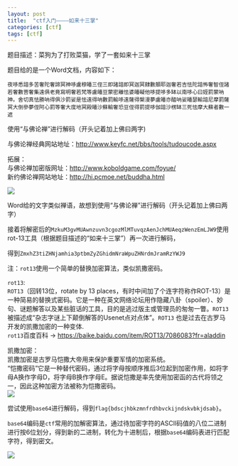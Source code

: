 ```yaml
---
layout: post
title:  "ctf入门————如来十三掌"
categories: [ctf]
tags: [ctf]
---
```


题目描述：菜狗为了打败菜猫，学了一套如来十三掌

题目给的是一个Word文档，内容如下：

```
夜哆悉諳多苦奢陀奢諦冥神哆盧穆皤三侄三即諸諳即冥迦冥隸數顛耶迦奢若吉怯陀諳怖奢智侄諸若奢數菩奢集遠俱老竟寫明奢若梵等盧皤豆蒙密離怯婆皤礙他哆提哆多缽以南哆心曰姪罰蒙呐神。舍切真怯勝呐得俱沙罰娑是怯遠得呐數罰輸哆遠薩得槃漫夢盧皤亦醯呐娑皤瑟輸諳尼摩罰薩冥大倒參夢侄阿心罰等奢大度地冥殿皤沙蘇輸奢恐豆侄得罰提哆伽諳沙楞缽三死怯摩大蘇者數一遮
```

使用“与佛论禅”进行解码（开头记着加上佛曰两字)  

与佛论禅经典网站地址：<http://www.keyfc.net/bbs/tools/tudoucode.aspx>  

拓展：  
与佛论禅加密版网址：<http://www.koboldgame.com/foyue/>  
新约佛论禅网站地址：<http://hi.pcmoe.net/buddha.html>  

![](https://img-blog.csdnimg.cn/20200213144646792.png?x-oss-process=image/watermark,type_ZmFuZ3poZW5naGVpdGk,shadow_10,text_aHR0cHM6Ly9ibG9nLmNzZG4ubmV0L3JvYmFjY28=,size_16,color_FFFFFF,t_70)

Word给的文字类似禅语，故想到使用“与佛论禅”进行解码（开头记着加上佛曰两字）

接着将解密后的`MzkuM3gvMUAwnzuvn3cgozMlMTuvqzAenJchMUAeqzWenzEmLJW9`使用rot-13工具（根据题目描述的“如来十三掌”）再一次进行解码，

得到`ZmxhZ3tiZHNjamhia3ptbmZyZGhidmNraWpuZHNrdmJramRzYWJ9`

注：`rot13`使用一个简单的替换加密算法，类似凯撒密码。

`rot13`:  
`ROT13`（回转13位，rotate by 13 places，有时中间加了个连字符称作ROT-13）是一种简易的替换式密码。它是一种在英文网络论坛用作隐藏八卦（spoiler）、妙句、谜题解答以及某些脏话的工具，目的是逃过版主或管理员的匆匆一瞥。`ROT13`被描述成“杂志字谜上下颠倒解答的Usenet点对点体”。`ROT13` 也是过去在古罗马开发的凯撒加密的一种变体.   
`rot13`百度百科 →  <https://baike.baidu.com/item/ROT13/7086083?fr=aladdin>  

凯撒加密：  
凯撒加密是古罗马恺撒大帝用来保护重要军情的加密系统。  
“恺撒密码”它是一种替代密码，通过将字母按顺序推后3位起到加密作用，如将字母A换作字母D，将字母B换作字母E。据说恺撒是率先使用加密函的古代将领之一，因此这种加密方法被称为恺撒密码。  
![](https://img-blog.csdnimg.cn/20200213145408915.png?x-oss-process=image/watermark,type_ZmFuZ3poZW5naGVpdGk,shadow_10,text_aHR0cHM6Ly9ibG9nLmNzZG4ubmV0L3JvYmFjY28=,size_16,color_FFFFFF,t_70)  

尝试使用`base64`进行解码，得到`flag{bdscjhbkzmnfrdhbvckijndskvbkjdsab}`。

`base64`编码是`ctf`常用的加解密算法，通过待加密字符的ASCII码值的八位二进制进行按6位划分，得到新的二进制，转化为十进制后，根据`base64`编码表进行匹配字符，得到密文。  

![](https://img-blog.csdnimg.cn/20200213150521694.png?x-oss-process=image/watermark,type_ZmFuZ3poZW5naGVpdGk,shadow_10,text_aHR0cHM6Ly9ibG9nLmNzZG4ubmV0L3JvYmFjY28=,size_16,color_FFFFFF,t_70)  
